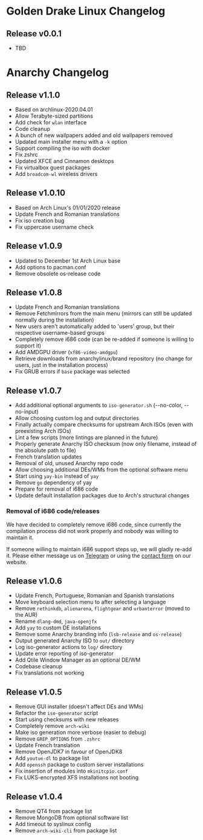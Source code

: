 # Golden Drake Linux Changelog

## Release v0.0.1

* TBD

# Anarchy Changelog

## Release v1.1.0

* Based on archlinux-2020.04.01
* Allow Terabyte-sized partitions
* Add check for `wlan` interface
* Code cleanup
* A bunch of new wallpapers added and old wallpapers removed
* Updated main installer menu with a `-k` option
* Support compiling the iso with docker
* Fix zshrc
* Updated XFCE and Cinnamon desktops
* Fix virtualbox guest packages
* Add `broadcom-wl` wireless drivers

## Release v1.0.10

* Based on Arch Linux's 01/01/2020 release
* Update French and Romanian translations
* Fix iso creation bug
* Fix uppercase username check

## Release v1.0.9

* Updated to December 1st Arch Linux base
* Add options to pacman.conf
* Remove obsolete os-release code

## Release v1.0.8

* Update French and Romanian translations
* Remove Fetchmirrors from the main menu (mirrors can still be updated
normally during the installation)
* New users aren't automatically added to 'users' group, but their respective
username-based groups
* Completely remove i686 code (can be re-added if someone is willing to
support it)
* Add AMDGPU driver (`xf86-video-amdgpu`)
* Retrieve downloads from anarchylinux/brand repository (no change for users,
just in the installation process)
* Fix GRUB errors if `base` package was selected

## Release v1.0.7

* Add additional optional arguments to `iso-generator.sh`
(--no-color, --no-input)
* Allow choosing custom log and output directories
* Finally actually compare checksums for upstream Arch ISOs
(even with preexisting Arch ISOs)
* Lint a few scripts (more lintings are planned in the future)
* Properly generate Anarchy ISO checksum (now only filename,
instead of the absolute path to file)
* French translation updates
* Removal of old, unused Anarchy repo code
* Allow choosing additional DEs/WMs from the optional software menu
* Start using `yay-bin` instead of `yay`
* Remove `go` dependency of yay
* Prepare for removal of i686 code
* Update default installation packages due to Arch's structural changes

### Removal of i686 code/releases

We have decided to completely remove i686 code, since currently the compilation
process did not work properly and nobody was willing to maintain it.

If someone willing to maintain i686 support steps up, we will gladly re-add it.
Please either message us on [Telegram](https://t.me/anarchy_linux)
or using the [contact form](https://www.anarchylinux.org/contact.html)
on our website.

## Release v1.0.6

* Update French, Portuguese, Romanian and Spanish translations
* Move keyboard selection menu to after selecting a language
* Remove `rethinkdb`, `alienarena`, `flightgear` and `urbanterror`
(moved to the AUR)
* Rename `dlang-dmd`, `java-openjfx`
* Add `yay` to custom DE installations
* Remove some Anarchy branding info (`lsb-release` and `os-release`)
* Output generated Anarchy ISO to `out/` directory
* Log iso-generator actions to `log/` directory
* Update error reporting of iso-generator
* Add Qtile Window Manager as an optional DE/WM
* Codebase cleanup
* Fix translations not working

## Release v1.0.5

* Remove GUI installer (doesn't affect DEs and WMs)
* Refactor the `iso-generator` script
* Start using checksums with new releases
* Completely remove `arch-wiki`
* Make iso generation more verbose (easier to debug)
* Remove `GREP_OPTIONS` from `.zshrc`
* Update French translation
* Remove OpenJDK7 in favour of OpenJDK8
* Add `youtue-dl` to package list
* Add `openssh` package to custom server installations
* Fix insertion of modules into `mkinitcpio.conf`
* Fix LUKS-encrypted XFS installations not booting

## Release v1.0.4

* Remove QT4 from package list
* Remove MongoDB from optional software list
* Add timeout to syslinux config
* Remove `arch-wiki-cli` from package list
